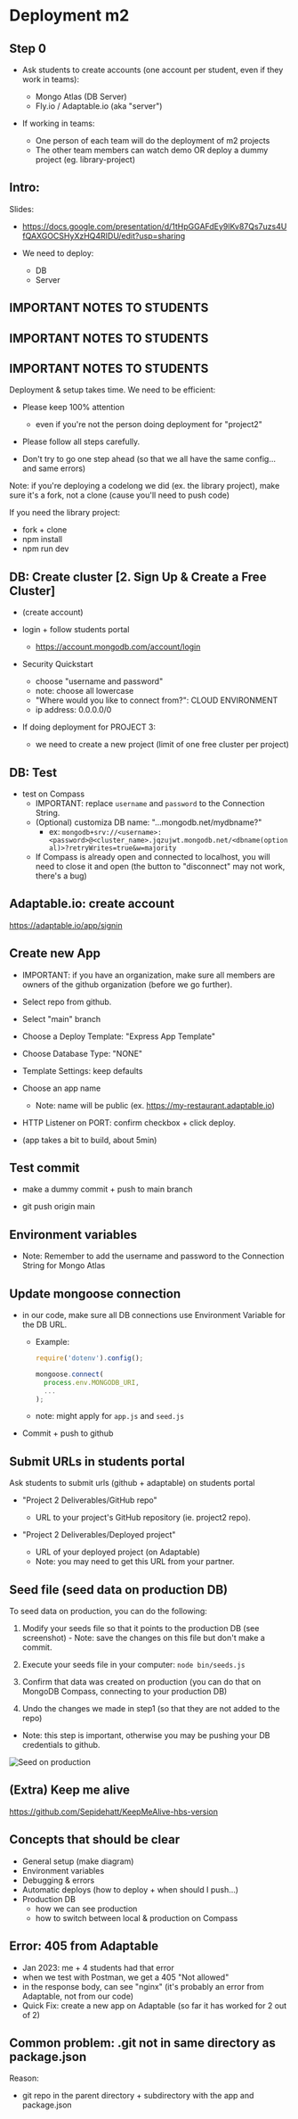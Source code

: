 
# Deployment m2

<!--

Status: ready

@Luis: materials in students portal have been updated (a bit more clear)




Notes from Karina:
https://docs.google.com/document/d/1TB0Eh8ikV2KEcuGymv0790Osn43kzlRiwVDLxzmLm3w/edit?usp=sharing

Gist for MongoDB Atlas:
https://gist.github.com/TA-Remote/80801bf13ce27844e1b5b50f858436c7

Gist for Adaptable:
https://gist.github.com/TA-Remote/fa2324189c28491e4f8e16accbc05bf6


-->









## Step 0


<!-- @Luis: make sure all have Adaptable.io INVITATION CODE -->





<!--


ASK IN ADVANCE:


Create your account here (don't need to do anything else, just make sure you have your account created): https://adaptable.io/app/signin?redirect=/app/dashboard



Choose public name for your app.
- ex: my-restaurant.subdomain.com


Choose, from each group, 2 roles:
- Student A: will deploy your project 2
- Student B: will deploy library-project (make sure you have the project available & running)


Those doing the library project, make sure you have it ready in your computer. If you need to replicate:
- fork + clone
- npm install
- npm run dev

-->




- Ask students to create accounts (one account per student, even if they work in teams):
  - Mongo Atlas (DB Server)
  - Fly.io / Adaptable.io (aka "server")

- If working in teams:
  - One person of each team will do the deployment of m2 projects
  - The other team members can watch demo OR deploy a dummy project (eg. library-project)





## Intro:

Slides:
- https://docs.google.com/presentation/d/1tHpGGAFdEy9lKv87Qs7uzs4UfQAXGOCSHyXzHQ4RIDU/edit?usp=sharing


- We need to deploy:
  - DB
  - Server



<!--
@Luis

- choose who will deploy "project2" vs "library project"

- if you're deploying a codelong we did (ex. the library project), make sure it's a fork, not a clone (cause you'll need to push code)
-->



## IMPORTANT NOTES TO STUDENTS
## IMPORTANT NOTES TO STUDENTS
## IMPORTANT NOTES TO STUDENTS


<!--
@todo:
- add the notes below to the slides
-->

Deployment & setup takes time. We need to be efficient:


- Please keep 100% attention
  - even if you're not the person doing deployment for "project2"

- Please follow all steps carefully.

- Don't try to go one step ahead (so that we all have the same config... and same errors) 

Note: if you're deploying a codelong we did (ex. the library project), make sure it's a fork, not a clone (cause you'll need to push code)


If you need the library project:
- fork + clone
- npm install
- npm run dev





<!-- 

@Luis: do not push button...

- ![Do not push button](./images/do-not-push-button.png "Do not push button")

-->



## DB: Create cluster [2. Sign Up & Create a Free Cluster]


- (create account)

- login + follow students portal
  - https://account.mongodb.com/account/login

- Security Quickstart
  - choose "username and password"
  - note: choose all lowercase
  - "Where would you like to connect from?": CLOUD ENVIRONMENT
  - ip address: 0.0.0.0/0


- If doing deployment for PROJECT 3: 
  - we need to create a new project (limit of one free cluster per project)





## DB: Test
- test on Compass
  - IMPORTANT: replace `username` and `password` to the Connection String.
  - (Optional) customiza DB name: "...mongodb.net/mydbname?"
      - ex: `mongodb+srv://<username>:<password>@<cluster_name>.jqzujwt.mongodb.net/<dbname(optional)>?retryWrites=true&w=majority`
  - If Compass is already open and connected to localhost, you will need to close it and open (the button to "disconnect" may not work, there's a bug)



## Adaptable.io: create account

https://adaptable.io/app/signin




## Create new App


- IMPORTANT: if you have an organization, make sure all members are owners of the github organization (before we go further).


- Select repo from github.

- Select "main" branch

- Choose a Deploy Template: "Express App Template"

- Choose Database Type: "NONE"
  <!-- UPDATE: don't choose DB on Adaptable (deploy will be a bit faster) -->

- Template Settings: keep defaults

- Choose an app name
  - Note: name will be public (ex. https://my-restaurant.adaptable.io)
  <!-- @Luis:  break (so that they agree on the name) -->


- HTTP Listener on PORT: confirm checkbox + click deploy.

- (app takes a bit to build, about 5min)
  <!-- @Luis:  break / pictionary here ??? -->



## Test commit

- make a dummy commit + push to main branch

- git push origin main





## Environment variables

- Note: Remember to add the username and password to the Connection String for Mongo Atlas
  





## Update mongoose connection 

- in our code, make sure all DB connections use Environment Variable for the DB URL.

  - Example: 
    
    ```js
    require('dotenv').config(); 

    mongoose.connect(
      process.env.MONGODB_URI, 
      ...
    );
    ```

  - note: might apply for `app.js` and `seed.js`



- Commit + push to github 



## Submit URLs in students portal

<!-- IMPORTANT -->
<!-- IMPORTANT -->
<!-- IMPORTANT -->

Ask students to submit urls (github + adaptable) on students portal

- "Project 2 Deliverables/GitHub repo"
  - URL to your project's GitHub repository (ie. project2 repo).

- "Project 2 Deliverables/Deployed project"
  - URL of your deployed project (on Adaptable)
  - Note: you may need to get this URL from your partner.

<!-- IMPORTANT -->
<!-- IMPORTANT -->
<!-- IMPORTANT -->



## Seed file (seed data on production DB)

<!-- @Luis: share instructions on slack (no need to demo) -->


To seed data on production, you can do the following:

  1. Modify your seeds file so that it points to the production DB (see screenshot)
    - Note: save the changes on this file but don't make a commit.

  2. Execute your seeds file in your computer: `node bin/seeds.js`

  3. Confirm that data was created on production (you can do that on MongoDB Compass, connecting to your production DB)

  4. Undo the changes we made in step1 (so that they are not added to the repo)
  - Note: this step is important, otherwise you may be pushing your DB credentials to github.

  
![Seed on production](./images/seed-adaptable.png)





## (Extra) Keep me alive

https://github.com/Sepidehatt/KeepMeAlive-hbs-version

<!--
@Luis (Keep me alive):
- Model.countDocuments() instead of .find() (less chances of students returning the response from DB)
-->



## Concepts that should be clear

- General setup (make diagram)
- Environment variables
- Debugging & errors
- Automatic deploys (how to deploy + when should I push...)
- Production DB
  - how we can see production
  - how to switch between local & production on Compass


## Error: 405 from Adaptable
- Jan 2023: me + 4 students had that error
- when we test with Postman, we get a 405 "Not allowed"
- in the response body, can see "nginx" (it's probably an error from Adaptable, not from our code)
- Quick Fix: create a new app on Adaptable (so far it has worked for 2 out of 2)


## Common problem: .git not in same directory as package.json

Reason:
- git repo in the parent directory + subdirectory with the app and package.json 



